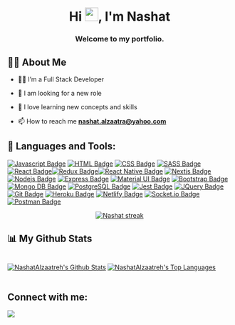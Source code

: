 <!-- ### Hi there 👋 -->

<!--
**NashatAlzaatreh/NashatAlzaatreh** is a ✨ _special_ ✨ repository because its `README.md` (this file) appears on your GitHub profile.

Here are some ideas to get you started:


- 🌱 I’m currently learning ...
- 👯 I’m looking to collaborate on ...
- 🤔 I’m looking for help with ...
- 💬 Ask me about ...
- 📫 How to reach me: ...
- 😄 Pronouns: ...
- ⚡ Fun fact: ...
-->
<h1 align="center">Hi <img src="https://raw.githubusercontent.com/MartinHeinz/MartinHeinz/master/wave.gif" width="30px">, I'm Nashat</h1>
<h3 align="center">Welcome to my portfolio.</h3>

## 🙋‍♂️ About Me

- 👨‍💻️ I’m a Full Stack Developer

- 🔭 I am looking for a new role

- 🌱 I love learning new concepts and skills

- 📫 How to reach me **nashat.alzaatra@yahoo.com**

## 🚀 Languages and Tools:

[![Javascript Badge](https://img.shields.io/badge/-Javascript-F0DB4F?style=for-the-badge&labelColor=black&logo=javascript&logoColor=F0DB4F)](https://www.w3schools.com/js/DEFAULT.asp) [![HTML Badge](https://img.shields.io/badge/-HTML-f0f451?style=for-the-badge&labelColor=black&logo=html5&logoColor=f0f451)](https://www.w3schools.com/html/) [![CSS Badge](https://img.shields.io/badge/-CSS-1093ef?style=for-the-badge&labelColor=black&logo=css3&logoColor=1093ef)](https://www.w3schools.com/css/) [![SASS Badge](https://img.shields.io/badge/-SASS-B4648F?style=for-the-badge&labelColor=black&logo=sass&logoColor=B4648F)](https://sass-lang.com/) [![React Badge](https://img.shields.io/badge/-React-61DBFB?style=for-the-badge&labelColor=black&logo=react&logoColor=61DBFB)](https://reactjs.org/)[![Redux Badge](https://img.shields.io/badge/-Redux-eb14b4?style=for-the-badge&labelColor=black&logo=redux&logoColor=eb14b4)](https://reactjs.org/)[![React Native Badge](https://img.shields.io/badge/-React--Native-007acc?style=for-the-badge&labelColor=black&logo=react&logoColor=007acc)](https://reactnative.dev/) [![Nextjs Badge](https://img.shields.io/badge/-Nextjs-white?style=for-the-badge&labelColor=black&logo=next.js&logoColor=white)](https://nodejs.org/en/) [![Nodejs Badge](https://img.shields.io/badge/-Nodejs-3C873A?style=for-the-badge&labelColor=black&logo=node.js&logoColor=3C873A)](https://nodejs.org/en/) [![Express Badge](https://img.shields.io/badge/-Express-d3da05?style=for-the-badge&labelColor=black&logo=express&logoColor=d3da05)](https://expressjs.com/) [![Material UI Badge](https://img.shields.io/badge/-Material--UI-1976D2?style=for-the-badge&labelColor=black&logo=material-ui&logoColor=1976D2)](https://material-ui.com/) [![Bootstrap Badge](https://img.shields.io/badge/-Bootstrap-563D7C?style=for-the-badge&labelColor=black&logo=bootstrap&logoColor=563D7C)](https://material-ui.com/) [![Mongo DB Badge](https://img.shields.io/badge/-MongoDB-4EA94B?style=for-the-badge&labelColor=black&logo=mongodb&logoColor=4EA94B)](https://www.mongodb.com/) [![PostgreSQL Badge](https://img.shields.io/badge/-PostgreSQL-2F5F85?style=for-the-badge&labelColor=black&logo=postgresql&logoColor=2F5F85)](https://www.postgresql.org/) [![Jest Badge](https://img.shields.io/badge/-Jest-C21325?style=for-the-badge&labelColor=black&logo=jest&logoColor=C21325)](https://jestjs.io/) [![JQuery Badge](https://img.shields.io/badge/-JQuery-71A9D0?style=for-the-badge&labelColor=black&logo=jquery&logoColor=71A9D0)](https://jquery.com/) [![Git Badge](https://img.shields.io/badge/-Git-F94E28?style=for-the-badge&labelColor=black&logo=git&logoColor=F94E28)](https://git-scm.com/) [![Heroku Badge](https://img.shields.io/badge/-Heroku-644987?style=for-the-badge&labelColor=black&logo=Heroku&logoColor=644987)](https://id.heroku.com/) [![Netlify Badge](https://img.shields.io/badge/-Netlify-41A6BD?style=for-the-badge&labelColor=black&logo=Netlify&logoColor=41A6BD)](https://id.heroku.com/) [![Socket.io Badge](https://img.shields.io/badge/-Socket.io-ffffff?style=for-the-badge&labelColor=black&logo=Socket.io&logoColor=ffffff)](https://id.heroku.com/) [![Postman Badge](https://img.shields.io/badge/-Postman-FF6C37?style=for-the-badge&labelColor=black&logo=postman&logoColor=FF6C37)](https://id.heroku.com/)<br/>

<p align="center">
    <a href="https://github.com/NashatAlzaatreh/">
        <img title="🔥 Streak stats for Nashat's profile" alt="Nashat streak" src="https://github-readme-streak-stats.herokuapp.com/?user=NashatAlzaatreh&theme=black-ice&hide_border=true&stroke=0000&background=060A0CD0"/>
    </a>
</p>

## 📊 My Github Stats

  <br/>
    <a href="https://github.com/NashatAlzaatreh/"><img alt="NashatAlzaatreh's Github Stats" src="https://github-readme-stats.vercel.app/api?username=NashatAlzaatreh&show_icons=true&count_private=true&theme=react&hide_border=true&bg_color=0D1117" /></a>
  <a href="https://github.com/NashatAlzaatreh/"><img alt="NashatAlzaatreh's Top Languages" src="https://github-readme-stats.vercel.app/api/top-langs/?username=NashatAlzaatreh&langs_count=8&count_private=true&layout=compact&theme=react&hide_border=true&bg_color=0D1117" /></a>

<br/>
<br/>

## Connect with me:

<p align="left">

<a href = "https://www.linkedin.com/in/nashat-alzaatreh-905912142/"><img src="https://img.icons8.com/fluent/48/000000/linkedin.png"/></a>

</p>
